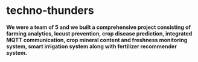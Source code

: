 # techno-thunders
**We were a team of 5 and we built a comprehensive project consisting of farming analytics, locust prevention, crop disease prediction, integrated MQTT communication, crop mineral content and freshness monitoring system, smart irrigation system along with fertilizer recommender system.**
